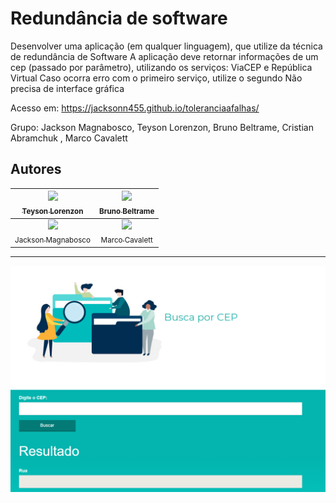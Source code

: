 Redundância de software
===============================================

Desenvolver uma aplicação (em qualquer linguagem), que utilize da técnica de redundância de Software
A aplicação deve retornar informações de um cep (passado por parâmetro), utilizando os serviços:
ViaCEP e República Virtual
Caso ocorra erro com o primeiro serviço, utilize o segundo
Não precisa de interface gráfica

Acesso em: https://jacksonn455.github.io/toleranciaafalhas/

Grupo: Jackson Magnabosco, Teyson Lorenzon, Bruno Beltrame, Cristian Abramchuk , Marco Cavalett
## Autores

  | [<img src="https://avatars1.githubusercontent.com/u/47832168?s=460&v=4" width=115><br><sub>Teyson Lorenzon</sub>](https://github.com/teysonlorenzon) | [<img src="https://avatars3.githubusercontent.com/u/33524223?s=460&u=583af54452fd17e6a687a289f5cd6bebd08b3fd7&v=4" width=115><br><sub>Bruno Beltrame</sub>](https://github.com/bbeltrame01) |
  | :---: | :---: |
   | [<img src="https://avatars1.githubusercontent.com/u/46221221?s=460&u=0d161e390cdad66e925f3d52cece6c3e65a23eb2&v=4" width=115><br><sub>Jackson Magnabosco</sub>](https://github.com/jacksonn455) | [<img src="https://avatars1.githubusercontent.com/u/47832168?s=460&v=4" width=115><br><sub>Marco Cavalett</sub>](https://github.com/MarcoCavalett) | [<img src="https://avatars1.githubusercontent.com/u/47832168?s=460&v=4" width=115><br><sub>Cristian Abramchuk</sub>](https://github.com/CristianAbramchuk) |

--------------------
 ![](https://github.com/jacksonn455/toleranciaafalhas/blob/master/img/logo.png)
 
 
